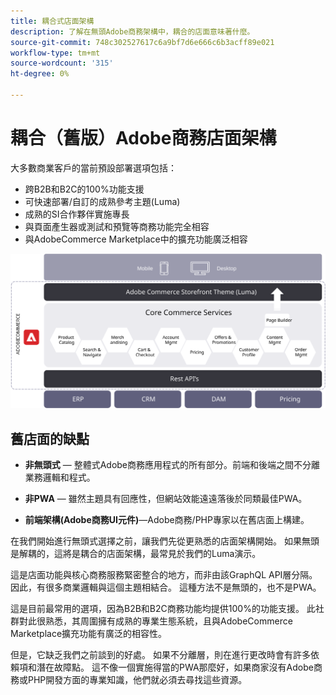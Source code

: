 ```yaml
---
title: 耦合式店面架構
description: 了解在無頭Adobe商務架構中，耦合的店面意味著什麼。
source-git-commit: 748c302527617c6a9bf7d6e666c6b3acff89e021
workflow-type: tm+mt
source-wordcount: '315'
ht-degree: 0%

---
```



# 耦合（舊版）Adobe商務店面架構

大多數商業客戶的當前預設部署選項包括：

- 跨B2B和B2C的100%功能支援
- 可快速部署/自訂的成熟參考主題(Luma)
- 成熟的SI合作夥伴實施專長
- 與頁面產生器或測試和預覽等商務功能完全相容
- 與AdobeCommerce Marketplace中的擴充功能廣泛相容

![顯示耦合Adobe商務店面架構的圖表](../../../assets/playbooks/coupled-storefront-architecture.svg)

## 舊店面的缺點

- **非無頭式** — 整體式Adobe商務應用程式的所有部分。前端和後端之間不分離業務邏輯和程式。

- **非PWA** — 雖然主題具有回應性，但網站效能遠遠落後於同類最佳PWA。

- **前端架構(Adobe商務UI元件)**—Adobe商務/PHP專家以在舊店面上構建。

在我們開始進行無頭式選擇之前，讓我們先從更熟悉的店面架構開始。 如果無頭是解耦的，這將是耦合的店面架構，最常見於我們的Luma演示。

這是店面功能與核心商務服務緊密整合的地方，而非由該GraphQL API層分隔。 因此，有很多商業邏輯與這個主題相結合。 這種方法不是無頭的，也不是PWA。

這是目前最常用的選項，因為B2B和B2C商務功能均提供100%的功能支援。 此社群對此很熟悉，其周圍擁有成熟的專業生態系統，且與AdobeCommerce Marketplace擴充功能有廣泛的相容性。

但是，它缺乏我們之前談到的好處。 如果不分離層，則在進行更改時會有許多依賴項和潛在故障點。 這不像一個實施得當的PWA那麼好，如果商家沒有Adobe商務或PHP開發方面的專業知識，他們就必須去尋找這些資源。

